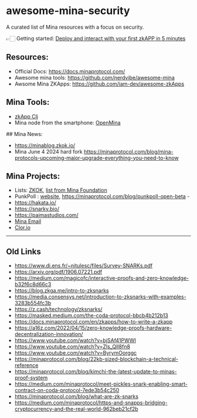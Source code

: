 # awesome-mina-security

A curated list of Mina resources with a focus on security.

👉🏻 Getting started: [Deploy and interact with your first zkAPP in 5 minutes](./gettingStarted.md) 


## Resources:

- Official Docs: https://docs.minaprotocol.com/
- Awesome mina tools: https://github.com/nerdvibe/awesome-mina 
- Awsome Mina ZKApps: https://github.com/iam-dev/awesome-zkApps 

## Mina Tools:
- [zkApp Cli](https://github.com/o1-labs/zkapp-cli)
- Mina node from the smartphone: [OpenMina](https://openmina.com/)


## Mina News:
- https://minablog.zkok.io/ 
- Mina June 4 2024 hard fork https://minaprotocol.com/blog/mina-protocols-upcoming-major-upgrade-everything-you-need-to-know

## Mina Projects:
- Lists: [ZKOK](https://zkok.io/), [list from Mina Foundation](https://github.com/MinaFoundation/list-of-projects?tab=readme-ov-file) 
- PunkPoll : [website](https://www.punkpoll.io/), https://minaprotocol.com/blog/punkpoll-open-beta - 
- https://hakata.io/
- https://snarky.bio/
- https://paimastudios.com/
- [Mina Email](https://github.com/0xStruct/moolah/tree/main)
- [Clor.io](https://clor.io/)
  

---
## Old Links

- https://www.di.ens.fr/~nitulesc/files/Survey-SNARKs.pdf
- https://arxiv.org/pdf/1906.07221.pdf 
- https://medium.com/magicofc/interactive-proofs-and-zero-knowledge-b32f6c8d66c3 
- https://blog.zkga.me/intro-to-zksnarks 
- https://media.consensys.net/introduction-to-zksnarks-with-examples-3283b554fc3b 
- https://z.cash/technology/zksnarks/
- https://masked.medium.com/the-coda-protocol-bbcb4b212b13 
- https://docs.minaprotocol.com/en/zkapps/how-to-write-a-zkapp 
- https://a16z.com/2022/04/15/zero-knowledge-proofs-hardware-decentralization-innovation/
- https://www.youtube.com/watch?v=bjSAf41PWWI
- https://www.youtube.com/watch?v=Zls_QlI8fn8
- https://www.youtube.com/watch?v=ByrymOorggc
- https://minaprotocol.com/blog/22kb-sized-blockchain-a-technical-reference
- https://minaprotocol.com/blog/kimchi-the-latest-update-to-minas-proof-system
- https://medium.com/minaprotocol/meet-pickles-snark-enabling-smart-contract-on-coda-protocol-7ede3b54c250
- https://minaprotocol.com/blog/what-are-zk-snarks
- https://medium.com/minaprotocol/https-and-snapps-bridging-cryptocurrency-and-the-real-world-962beb21cf2b 
